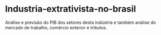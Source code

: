 # Industria-extrativista-no-brasil
Análise e previsão do PIB dos setores desta indústria e também análise do mercado de trabalho, comércio exterior e tributos.
